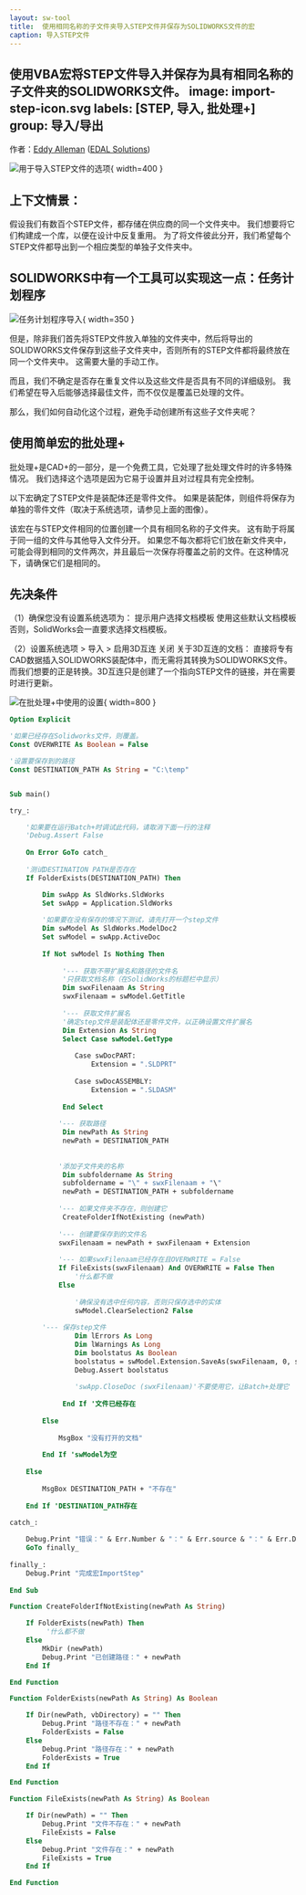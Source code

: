 ```yaml
---
layout: sw-tool
title:  使用相同名称的子文件夹导入STEP文件并保存为SOLIDWORKS文件的宏
caption: 导入STEP文件
---
```

 使用VBA宏将STEP文件导入并保存为具有相同名称的子文件夹的SOLIDWORKS文件。
image: import-step-icon.svg
labels: [STEP, 导入, 批处理+]
group: 导入/导出
---
作者：[Eddy Alleman](https://www.linkedin.com/in/eddyalleman/) ([EDAL Solutions](https://www.edalsolutions.be/index.php/en/))

![用于导入STEP文件的选项](import-step-options.png){ width=400 }

## 上下文情景：

假设我们有数百个STEP文件，都存储在供应商的同一个文件夹中。
我们想要将它们构建成一个库，以便在设计中反复重用。
为了将文件彼此分开，我们希望每个STEP文件都导出到一个相应类型的单独子文件夹中。

## SOLIDWORKS中有一个工具可以实现这一点：任务计划程序

![任务计划程序导入](task-scheduler-import.png){ width=350 }

但是，除非我们首先将STEP文件放入单独的文件夹中，然后将导出的SOLIDWORKS文件保存到这些子文件夹中，否则所有的STEP文件都将最终放在同一个文件夹中。
这需要大量的手动工作。

而且，我们不确定是否存在重复文件以及这些文件是否具有不同的详细级别。
我们希望在导入后能够选择最佳文件，而不仅仅是覆盖已处理的文件。

那么，我们如何自动化这个过程，避免手动创建所有这些子文件夹呢？

## 使用简单宏的批处理+

批处理+是CAD+的一部分，是一个免费工具，它处理了批处理文件时的许多特殊情况。
我们选择这个选项是因为它易于设置并且对过程具有完全控制。

以下宏确定了STEP文件是装配体还是零件文件。
如果是装配体，则组件将保存为单独的零件文件（取决于系统选项，请参见上面的图像）。

该宏在与STEP文件相同的位置创建一个具有相同名称的子文件夹。
这有助于将属于同一组的文件与其他导入文件分开。
如果您不每次都将它们放在新文件夹中，可能会得到相同的文件两次，并且最后一次保存将覆盖之前的文件。在这种情况下，请确保它们是相同的。

## 先决条件

（1）确保您没有设置系统选项为：
    提示用户选择文档模板
    使用这些默认文档模板
否则，SolidWorks会一直要求选择文档模板。

（2）设置系统选项 > 导入 > 启用3D互连 关闭
    关于3D互连的文档：
    直接将专有CAD数据插入SOLIDWORKS装配体中，而无需将其转换为SOLIDWORKS文件。
    而我们想要的正是转换。3D互连只是创建了一个指向STEP文件的链接，并在需要时进行更新。

![在批处理+中使用的设置](batch-plus-settings.png){ width=800 }

~~~ vb
Option Explicit

'如果已经存在Solidworks文件，则覆盖。
Const OVERWRITE As Boolean = False

'设置要保存到的路径
Const DESTINATION_PATH As String = "C:\temp"


Sub main()

try_:

    '如果要在运行Batch+时调试此代码，请取消下面一行的注释
    'Debug.Assert False
    
    On Error GoTo catch_
    
    '测试DESTINATION PATH是否存在
    If FolderExists(DESTINATION_PATH) Then

        Dim swApp As SldWorks.SldWorks
        Set swApp = Application.SldWorks
        
        '如果要在没有保存的情况下测试，请先打开一个step文件
        Dim swModel As SldWorks.ModelDoc2
        Set swModel = swApp.ActiveDoc
        
        If Not swModel Is Nothing Then
                    
             '--- 获取不带扩展名和路径的文件名
             '只获取文档名称（在SolidWorks的标题栏中显示）
             Dim swxFilenaam As String
             swxFilenaam = swModel.GetTitle
             
             '--- 获取文件扩展名
             '确定step文件是装配体还是零件文件，以正确设置文件扩展名
             Dim Extension As String
             Select Case swModel.GetType
                
                Case swDocPART:
                    Extension = ".SLDPRT"
                
                Case swDocASSEMBLY:
                    Extension = ".SLDASM"
                    
             End Select
            
            '--- 获取路径
             Dim newPath As String
             newPath = DESTINATION_PATH
          
             
            '添加子文件夹的名称
             Dim subfoldername As String            
             subfoldername = "\" + swxFilenaam + "\"
             newPath = DESTINATION_PATH + subfoldername    
            
            '--- 如果文件夹不存在，则创建它
             CreateFolderIfNotExisting (newPath)
            
            '--- 创建要保存到的文件名
            swxFilenaam = newPath + swxFilenaam + Extension
            
            '--- 如果swxFilenaam已经存在且OVERWRITE = False
            If FileExists(swxFilenaam) And OVERWRITE = False Then
                '什么都不做
            Else
        
                '确保没有选中任何内容，否则只保存选中的实体
                swModel.ClearSelection2 False
        
        '--- 保存step文件
                Dim lErrors As Long
                Dim lWarnings As Long
                Dim boolstatus As Boolean
                boolstatus = swModel.Extension.SaveAs(swxFilenaam, 0, swSaveAsOptions_e.swSaveAsOptions_Silent, Nothing, lErrors, lWarnings)
                Debug.Assert boolstatus
                                      
                'swApp.CloseDoc (swxFilenaam)'不要使用它，让Batch+处理它
             
             End If '文件已经存在
             
        Else
            
            MsgBox "没有打开的文档"
            
        End If 'swModel为空
    
    Else
    
        MsgBox DESTINATION_PATH + "不存在"
        
    End If 'DESTINATION_PATH存在
    
catch_:

    Debug.Print "错误：" & Err.Number & "：" & Err.source & "：" & Err.Description
    GoTo finally_
    
finally_:
    Debug.Print "完成宏ImportStep"
    
End Sub

Function CreateFolderIfNotExisting(newPath As String)

    If FolderExists(newPath) Then
         '什么都不做
    Else
        MkDir (newPath)
        Debug.Print "已创建路径：" + newPath
    End If

End Function

Function FolderExists(newPath As String) As Boolean

    If Dir(newPath, vbDirectory) = "" Then
        Debug.Print "路径不存在：" + newPath
        FolderExists = False
    Else
        Debug.Print "路径存在：" + newPath
        FolderExists = True
    End If

End Function

Function FileExists(newPath As String) As Boolean

    If Dir(newPath) = "" Then
        Debug.Print "文件不存在：" + newPath
        FileExists = False
    Else
        Debug.Print "文件存在：" + newPath
        FileExists = True
    End If

End Function

~~~